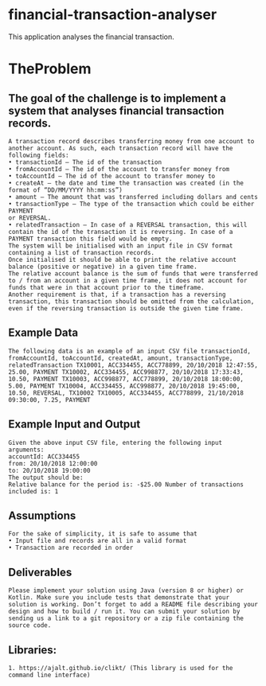 # financial-transaction-analyser
This application analyses the financial transaction.

# TheProblem
## The goal of the challenge is to implement a system that analyses financial transaction records.
```aidl
A transaction record describes transferring money from one account to another account. As such, each transaction record will have the following fields:
• transactionId – The id of the transaction
• fromAccountId – The id of the account to transfer money from
• toAccountId – The id of the account to transfer money to
• createAt – the date and time the transaction was created (in the format of “DD/MM/YYYY hh:mm:ss”)
• amount – The amount that was transferred including dollars and cents
• transactionType – The type of the transaction which could be either PAYMENT
or REVERSAL.
• relatedTransaction – In case of a REVERSAL transaction, this will contain the id of the transaction it is reversing. In case of a PAYMENT transaction this field would be empty.
The system will be initialised with an input file in CSV format containing a list of transaction records.
Once initialised it should be able to print the relative account balance (positive or negative) in a given time frame.
The relative account balance is the sum of funds that were transferred to / from an account in a given time frame, it does not account for funds that were in that account prior to the timeframe.
Another requirement is that, if a transaction has a reversing transaction, this transaction should be omitted from the calculation, even if the reversing transaction is outside the given time frame.
```

## Example Data
``
The following data is an example of an input CSV file
transactionId, fromAccountId, toAccountId, createdAt, amount, transactionType, relatedTransaction
TX10001, ACC334455, ACC778899, 20/10/2018 12:47:55, 25.00, PAYMENT
TX10002, ACC334455, ACC998877, 20/10/2018 17:33:43, 10.50, PAYMENT
TX10003, ACC998877, ACC778899, 20/10/2018 18:00:00, 5.00, PAYMENT
TX10004, ACC334455, ACC998877, 20/10/2018 19:45:00, 10.50, REVERSAL, TX10002
TX10005, ACC334455, ACC778899, 21/10/2018 09:30:00, 7.25, PAYMENT
``

## Example Input and Output
```aidl
Given the above input CSV file, entering the following input arguments:
accountId: ACC334455
from: 20/10/2018 12:00:00
to: 20/10/2018 19:00:00
The output should be:
Relative balance for the period is: -$25.00 Number of transactions included is: 1
```

## Assumptions
```aidl
For the sake of simplicity, it is safe to assume that
• Input file and records are all in a valid format
• Transaction are recorded in order
```

## Deliverables
``
Please implement your solution using Java (version 8 or higher) or Kotlin. Make sure you include tests that demonstrate that your solution is working. Don’t forget to add a README file describing your design and how to build / run it.
You can submit your solution by sending us a link to a git repository or a zip file containing the source code.
``


## Libraries:
```aidl
1. https://ajalt.github.io/clikt/ (This library is used for the command line interface)


```

